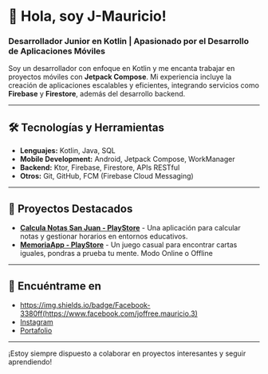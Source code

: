 # 👋 Hola, soy J-Mauricio!

### Desarrollador Junior en Kotlin | Apasionado por el Desarrollo de Aplicaciones Móviles

Soy un desarrollador con enfoque en Kotlin y me encanta trabajar en proyectos móviles con **Jetpack Compose**. Mi experiencia incluye la creación de aplicaciones escalables y eficientes, integrando servicios como **Firebase** y **Firestore**, además del desarrollo backend.

---

## 🛠️ Tecnologías y Herramientas
- **Lenguajes:** Kotlin, Java, SQL
- **Mobile Development:** Android, Jetpack Compose, WorkManager
- **Backend:** Ktor, Firebase, Firestore, APIs RESTful
- **Otros:** Git, GitHub, FCM (Firebase Cloud Messaging)

---

## 📂 Proyectos Destacados
- [**Calcula Notas San Juan - PlayStore**](https://play.google.com/store/apps/details?id=com.JoP.calculanotassanjuan&hl=es_PE) - Una aplicación para calcular notas y gestionar horarios en entornos educativos.
- [**MemoriaApp - PlayStore**](https://play.google.com/store/apps/details?id=com.jop.memoriapp&hl=es_PE) - Un juego casual para encontrar cartas iguales, pondras a prueba tu mente. Modo Online o Offline

---

## 🔗 Encuéntrame en
- https://img.shields.io/badge/Facebook-3380ff(https://www.facebook.com/joffree.mauricio.3)
- [Instagram](https://twitter.com/)
- [Portafolio](https://tu-portfolio.com)

---

¡Estoy siempre dispuesto a colaborar en proyectos interesantes y seguir aprendiendo!
